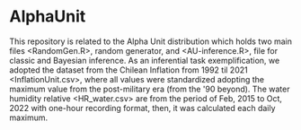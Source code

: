 # AlphaUnit

This repository is related to the Alpha Unit distribution which holds two main files <RandomGen.R>, random generator, and <AU-inference.R>, file for classic and Bayesian inference. As an inferential task exemplification, we adopted the dataset from the Chilean Inflation from 1992 til 2021 <InflationUnit.csv>, where all values were standardized adopting the maximum value from the post-military era (from the '90 beyond). The water humidity relative <HR_water.csv> are from the period of Feb, 2015 to Oct, 2022 with one-hour recording format, then, it was calculated each daily maximum.
